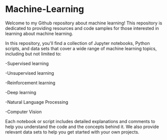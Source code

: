 # Machine-Learning
Welcome to my Github repository about machine learning!
This repository is dedicated to providing resources and code samples for those interested in learning about machine learning.



In this repository, you'll find a collection of Jupyter notebooks, Python scripts, and data sets that cover a wide range of machine learning topics, including but not limited to:

-Supervised learning

-Unsupervised learning

-Reinforcement learning

-Deep learning

-Natural Language Processing

-Computer Vision



Each notebook or script includes detailed explanations and comments to help you understand the code and the concepts behind it. We also provide relevant data sets to help you get started with your own projects.
